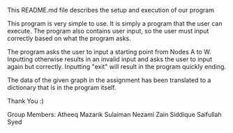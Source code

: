 This README.md file describes the setup and execution of our program

This program is very simple to use. It is simply a program that the user can execute. The program also contains user input, so the user must input correctly based on what the program asks.

The program asks the user to input a starting point from Nodes A to W. Inputting otherwise results in an invalid input and asks the user to input again but correctly. Inputting "exit" will result in the program quickly ending.

The data of the given graph in the assignment has been translated to a dictionary that is in the program itself.

Thank You :)

Group Members:
  Atheeq Mazarik
  Sulaiman Nezami
  Zain Siddique
  Saifullah Syed
